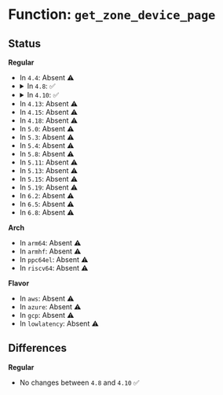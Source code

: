 # Function: <code>get_zone_device_page</code>

## Status
<b>Regular</b>
<ul>
<li>
In <code>4.4</code>: Absent ⚠️
</li>
<li>
<details>
<summary>In <code>4.8</code>: ✅</summary>

```c
void get_zone_device_page(struct page *page);
```

**Collision:** Unique Global

**Inline:** No

**Transformation:** False

**Instances:**

```
In kernel/memremap.c (ffffffff8119e2e0)
Location: kernel/memremap.c:185
Inline: False
Direct callers:
  - arch/x86/entry/vdso/vma.c:vdso_fault
  - arch/x86/mm/gup.c:gup_huge_pmd
  - arch/x86/mm/gup.c:gup_pte_range
  - kernel/relay.c:relay_buf_fault
  - kernel/events/core.c:perf_mmap_fault
  - kernel/events/uprobes.c:uprobe_write_opcode
  - mm/filemap.c:__add_to_page_cache_locked
  - mm/page-writeback.c:write_one_page
  - mm/swap.c:lru_add_page_tail
  - mm/swap.c:deactivate_page
  - mm/swap.c:__lru_cache_add
  - mm/swap.c:activate_page
  - mm/swap.c:rotate_reclaimable_page
  - mm/swap.c:get_kernel_pages
  - mm/vmscan.c:isolate_lru_page
  - mm/shmem.c:shmem_file_read_iter
  - mm/shmem.c:shmem_replace_page
  - mm/gup.c:__get_user_pages
  - mm/gup.c:follow_page_mask
  - mm/gup.c:follow_page_pte
  - mm/gup.c:follow_page_pte
  - mm/memory.c:handle_mm_fault
  - mm/memory.c:do_wp_page
  - mm/memory.c:do_wp_page
  - mm/memory.c:do_wp_page
  - mm/memory.c:vm_insert_page
  - mm/memory.c:copy_page_range
  - mm/mlock.c:munlock_vma_pages_range
  - mm/mlock.c:__munlock_pagevec
  - mm/mmap.c:special_mapping_fault
  - mm/madvise.c:madvise_free_pte_range
  - mm/swap_state.c:__add_to_swap_cache
  - mm/swapfile.c:unuse_mm
  - mm/hugetlb.c:follow_huge_pmd
  - mm/hugetlb.c:huge_pmd_share
  - mm/hugetlb.c:follow_hugetlb_page
  - mm/hugetlb.c:hugetlb_fault
  - mm/hugetlb.c:hugetlb_cow
  - mm/hugetlb.c:copy_hugetlb_page_range
  - mm/mempolicy.c:queue_pages_pte_range
  - mm/mempolicy.c:queue_pages_pte_range
  - mm/ksm.c:ksm_scan_thread
  - mm/ksm.c:ksm_scan_thread
  - mm/ksm.c:try_to_merge_with_ksm_page
  - mm/migrate.c:migrate_misplaced_transhuge_page
  - mm/migrate.c:migrate_misplaced_transhuge_page
  - mm/migrate.c:buffer_migrate_page
  - mm/migrate.c:migrate_huge_page_move_mapping
  - mm/migrate.c:migrate_page_move_mapping
  - mm/migrate.c:remove_migration_pte
  - mm/huge_memory.c:madvise_free_huge_pmd
  - mm/huge_memory.c:do_huge_pmd_numa_page
  - mm/huge_memory.c:follow_trans_huge_pmd
  - mm/huge_memory.c:do_huge_pmd_wp_page
  - mm/huge_memory.c:copy_huge_pmd
  - mm/huge_memory.c:follow_devmap_pmd
  - mm/khugepaged.c:collapse_shmem
  - mm/zsmalloc.c:zs_page_migrate
  - fs/pipe.c:generic_pipe_buf_get
  - fs/buffer.c:create_empty_buffers
  - fs/direct-io.c:do_blockdev_direct_IO
  - fs/direct-io.c:do_blockdev_direct_IO
  - fs/direct-io.c:do_blockdev_direct_IO
  - fs/direct-io.c:do_blockdev_direct_IO
  - fs/direct-io.c:do_blockdev_direct_IO
  - fs/direct-io.c:do_blockdev_direct_IO
  - fs/direct-io.c:do_blockdev_direct_IO
  - fs/direct-io.c:do_blockdev_direct_IO
  - fs/direct-io.c:do_blockdev_direct_IO
  - fs/aio.c:aio_migratepage
  - fs/dax.c:dax_fault
  - fs/ext4/inode.c:ext4_writepage
  - fs/ext4/mballoc.c:ext4_mb_free_metadata
  - fs/ext4/mballoc.c:ext4_mb_free_metadata
  - fs/ext4/mballoc.c:ext4_mb_use_best_found
  - fs/ext4/mballoc.c:ext4_mb_use_best_found
  - fs/jbd2/commit.c:jbd2_journal_commit_transaction
  - fs/fuse/dev.c:fuse_copy_page
  - fs/fuse/dev.c:fuse_copy_page
  - fs/fuse/file.c:fuse_readpages_fill
  - security/selinux/selinuxfs.c:sel_mmap_policy_fault
  - lib/iov_iter.c:iov_iter_get_pages_alloc
  - lib/iov_iter.c:iov_iter_get_pages
  - drivers/virtio/virtio_balloon.c:virtballoon_migratepage
  - drivers/char/virtio_console.c:pipe_to_sg
  - drivers/char/agp/generic.c:agp_generic_alloc_page
  - drivers/char/agp/generic.c:agp_generic_alloc_pages
  - drivers/scsi/sg.c:sg_vma_fault
  - drivers/net/virtio_net.c:try_fill_recv
  - drivers/md/bitmap.c:read_page
  - net/core/skbuff.c:pskb_carve
  - net/core/skbuff.c:pskb_carve
  - net/core/skbuff.c:skb_try_coalesce
  - net/core/skbuff.c:skb_segment
  - net/core/skbuff.c:skb_append_pagefrags
  - net/core/skbuff.c:skb_append_datato_frags
  - net/core/skbuff.c:skb_shift
  - net/core/skbuff.c:skb_split
  - net/core/skbuff.c:skb_zerocopy
  - net/core/skbuff.c:skb_zerocopy
  - net/core/skbuff.c:pskb_expand_head
  - net/core/skbuff.c:__pskb_copy_fclone
  - net/ipv4/tcp.c:tcp_sendmsg
  - net/packet/af_packet.c:tpacket_snd
```
**Symbols:**

```
ffffffff8119e2e0-ffffffff8119e306: get_zone_device_page (STB_GLOBAL)
```
</details>
</li>
<li>
<details>
<summary>In <code>4.10</code>: ✅</summary>

```c
void get_zone_device_page(struct page *page);
```

**Collision:** Unique Global

**Inline:** No

**Transformation:** False

**Instances:**

```
In kernel/memremap.c (ffffffff811add10)
Location: kernel/memremap.c:185
Inline: False
Direct callers:
  - arch/x86/entry/vdso/vma.c:vdso_fault
  - arch/x86/mm/gup.c:gup_huge_pmd
  - arch/x86/mm/gup.c:gup_pte_range
  - kernel/relay.c:relay_buf_fault
  - kernel/events/core.c:perf_mmap_fault
  - kernel/events/uprobes.c:uprobe_write_opcode
  - mm/filemap.c:__add_to_page_cache_locked
  - mm/page-writeback.c:write_one_page
  - mm/swap.c:lru_add_page_tail
  - mm/swap.c:deactivate_page
  - mm/swap.c:__lru_cache_add
  - mm/swap.c:activate_page
  - mm/swap.c:rotate_reclaimable_page
  - mm/swap.c:get_kernel_pages
  - mm/vmscan.c:isolate_lru_page
  - mm/shmem.c:shmem_file_read_iter
  - mm/shmem.c:shmem_replace_page
  - mm/gup.c:__get_user_pages
  - mm/gup.c:follow_page_mask
  - mm/gup.c:follow_page_pte
  - mm/gup.c:follow_page_pte
  - mm/memory.c:handle_mm_fault
  - mm/memory.c:do_wp_page
  - mm/memory.c:do_wp_page
  - mm/memory.c:do_wp_page
  - mm/memory.c:vm_insert_page
  - mm/memory.c:copy_page_range
  - mm/mlock.c:munlock_vma_pages_range
  - mm/mlock.c:__munlock_pagevec
  - mm/mmap.c:special_mapping_fault
  - mm/madvise.c:madvise_free_pte_range
  - mm/swap_state.c:__add_to_swap_cache
  - mm/swapfile.c:unuse_mm
  - mm/hugetlb.c:follow_huge_pmd
  - mm/hugetlb.c:huge_pmd_share
  - mm/hugetlb.c:follow_hugetlb_page
  - mm/hugetlb.c:hugetlb_fault
  - mm/hugetlb.c:hugetlb_cow
  - mm/hugetlb.c:copy_hugetlb_page_range
  - mm/mempolicy.c:queue_pages_pte_range
  - mm/mempolicy.c:queue_pages_pte_range
  - mm/ksm.c:ksm_scan_thread
  - mm/ksm.c:ksm_scan_thread
  - mm/ksm.c:try_to_merge_one_page
  - mm/migrate.c:migrate_misplaced_transhuge_page
  - mm/migrate.c:migrate_misplaced_transhuge_page
  - mm/migrate.c:buffer_migrate_page
  - mm/migrate.c:migrate_huge_page_move_mapping
  - mm/migrate.c:migrate_page_move_mapping
  - mm/migrate.c:remove_migration_pte
  - mm/huge_memory.c:madvise_free_huge_pmd
  - mm/huge_memory.c:do_huge_pmd_numa_page
  - mm/huge_memory.c:follow_trans_huge_pmd
  - mm/huge_memory.c:do_huge_pmd_wp_page
  - mm/huge_memory.c:copy_huge_pmd
  - mm/huge_memory.c:follow_devmap_pmd
  - mm/khugepaged.c:collapse_shmem
  - mm/zsmalloc.c:zs_page_migrate
  - fs/pipe.c:generic_pipe_buf_get
  - fs/buffer.c:create_empty_buffers
  - fs/buffer.c:__getblk_gfp
  - fs/direct-io.c:do_blockdev_direct_IO
  - fs/direct-io.c:do_blockdev_direct_IO
  - fs/direct-io.c:do_blockdev_direct_IO
  - fs/direct-io.c:do_blockdev_direct_IO
  - fs/direct-io.c:do_blockdev_direct_IO
  - fs/direct-io.c:do_blockdev_direct_IO
  - fs/direct-io.c:do_blockdev_direct_IO
  - fs/direct-io.c:do_blockdev_direct_IO
  - fs/direct-io.c:do_blockdev_direct_IO
  - fs/direct-io.c:do_blockdev_direct_IO
  - fs/direct-io.c:do_blockdev_direct_IO
  - fs/aio.c:aio_migratepage
  - fs/dax.c:dax_iomap_fault
  - fs/dax.c:grab_mapping_entry
  - fs/iomap.c:iomap_dio_zero
  - fs/ext4/inode.c:ext4_writepage
  - fs/ext4/mballoc.c:ext4_mb_free_metadata
  - fs/ext4/mballoc.c:ext4_mb_free_metadata
  - fs/ext4/mballoc.c:ext4_mb_use_best_found
  - fs/ext4/mballoc.c:ext4_mb_use_best_found
  - fs/jbd2/commit.c:jbd2_journal_commit_transaction
  - fs/fuse/dev.c:fuse_copy_page
  - fs/fuse/dev.c:fuse_copy_page
  - fs/fuse/file.c:fuse_readpages_fill
  - security/selinux/selinuxfs.c:sel_mmap_policy_fault
  - lib/iov_iter.c:iov_iter_get_pages_alloc
  - lib/iov_iter.c:iov_iter_get_pages_alloc
  - lib/iov_iter.c:iov_iter_get_pages
  - lib/iov_iter.c:iov_iter_get_pages
  - drivers/virtio/virtio_balloon.c:virtballoon_migratepage
  - drivers/char/virtio_console.c:pipe_to_sg
  - drivers/char/agp/generic.c:agp_generic_alloc_page
  - drivers/char/agp/generic.c:agp_generic_alloc_pages
  - drivers/scsi/sg.c:sg_vma_fault
  - drivers/md/bitmap.c:read_page
  - net/core/skbuff.c:pskb_carve
  - net/core/skbuff.c:pskb_carve
  - net/core/skbuff.c:skb_try_coalesce
  - net/core/skbuff.c:skb_segment
  - net/core/skbuff.c:skb_append_pagefrags
  - net/core/skbuff.c:skb_append_datato_frags
  - net/core/skbuff.c:skb_shift
  - net/core/skbuff.c:skb_split
  - net/core/skbuff.c:skb_zerocopy
  - net/core/skbuff.c:skb_zerocopy
  - net/core/skbuff.c:pskb_expand_head
  - net/core/skbuff.c:__pskb_copy_fclone
  - net/ipv4/tcp.c:tcp_sendmsg
  - net/packet/af_packet.c:tpacket_snd
```
**Symbols:**

```
ffffffff811add10-ffffffff811add36: get_zone_device_page (STB_GLOBAL)
```
</details>
</li>
<li>
In <code>4.13</code>: Absent ⚠️
</li>
<li>
In <code>4.15</code>: Absent ⚠️
</li>
<li>
In <code>4.18</code>: Absent ⚠️
</li>
<li>
In <code>5.0</code>: Absent ⚠️
</li>
<li>
In <code>5.3</code>: Absent ⚠️
</li>
<li>
In <code>5.4</code>: Absent ⚠️
</li>
<li>
In <code>5.8</code>: Absent ⚠️
</li>
<li>
In <code>5.11</code>: Absent ⚠️
</li>
<li>
In <code>5.13</code>: Absent ⚠️
</li>
<li>
In <code>5.15</code>: Absent ⚠️
</li>
<li>
In <code>5.19</code>: Absent ⚠️
</li>
<li>
In <code>6.2</code>: Absent ⚠️
</li>
<li>
In <code>6.5</code>: Absent ⚠️
</li>
<li>
In <code>6.8</code>: Absent ⚠️
</li>
</ul>
<b>Arch</b>
<ul>
<li>
In <code>arm64</code>: Absent ⚠️
</li>
<li>
In <code>armhf</code>: Absent ⚠️
</li>
<li>
In <code>ppc64el</code>: Absent ⚠️
</li>
<li>
In <code>riscv64</code>: Absent ⚠️
</li>
</ul>
<b>Flavor</b>
<ul>
<li>
In <code>aws</code>: Absent ⚠️
</li>
<li>
In <code>azure</code>: Absent ⚠️
</li>
<li>
In <code>gcp</code>: Absent ⚠️
</li>
<li>
In <code>lowlatency</code>: Absent ⚠️
</li>
</ul>

## Differences
<b>Regular</b>
<ul>
<li>
No changes between <code>4.8</code> and <code>4.10</code> ✅
</li>
</ul>
